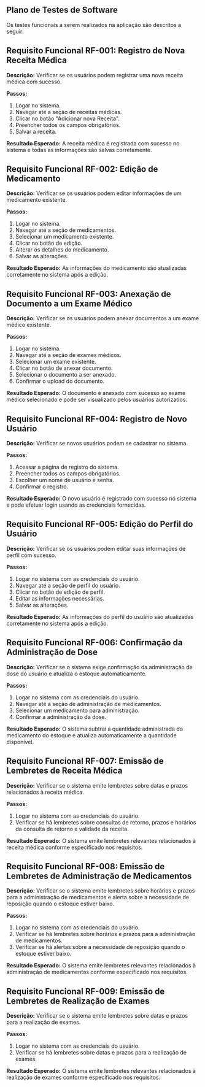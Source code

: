 ## Plano de Testes de Software

Os testes funcionais a serem realizados na aplicação são descritos a seguir:

## Requisito Funcional RF-001: Registro de Nova Receita Médica

**Descrição:** Verificar se os usuários podem registrar uma nova receita médica com sucesso.

**Passos:**
1. Logar no sistema.
2. Navegar até a seção de receitas médicas.
3. Clicar no botão "Adicionar nova Receita".
4. Preencher todos os campos obrigatórios.
5. Salvar a receita.

**Resultado Esperado:** A receita médica é registrada com sucesso no sistema e todas as informações são salvas corretamente.

## Requisito Funcional RF-002: Edição de Medicamento

**Descrição:** Verificar se os usuários podem editar informações de um medicamento existente.

**Passos:**
1. Logar no sistema.
2. Navegar até a seção de medicamentos.
3. Selecionar um medicamento existente.
4. Clicar no botão de edição.
5. Alterar os detalhes do medicamento.
6. Salvar as alterações.

**Resultado Esperado:** As informações do medicamento são atualizadas corretamente no sistema após a edição.

## Requisito Funcional RF-003: Anexação de Documento a um Exame Médico

**Descrição:** Verificar se os usuários podem anexar documentos a um exame médico existente.

**Passos:**
1. Logar no sistema.
2. Navegar até a seção de exames médicos.
3. Selecionar um exame existente.
4. Clicar no botão de anexar documento.
5. Selecionar o documento a ser anexado.
6. Confirmar o upload do documento.

**Resultado Esperado:** O documento é anexado com sucesso ao exame médico selecionado e pode ser visualizado pelos usuários autorizados.

## Requisito Funcional RF-004: Registro de Novo Usuário

**Descrição:** Verificar se novos usuários podem se cadastrar no sistema.

**Passos:**
1. Acessar a página de registro do sistema.
2. Preencher todos os campos obrigatórios.
3. Escolher um nome de usuário e senha.
4. Confirmar o registro.

**Resultado Esperado:** O novo usuário é registrado com sucesso no sistema e pode efetuar login usando as credenciais fornecidas.

## Requisito Funcional RF-005: Edição do Perfil do Usuário

**Descrição:** Verificar se os usuários podem editar suas informações de perfil com sucesso.

**Passos:**
1. Logar no sistema com as credenciais do usuário.
2. Navegar até a seção de perfil do usuário.
3. Clicar no botão de edição de perfil.
4. Editar as informações necessárias.
5. Salvar as alterações.

**Resultado Esperado:** As informações do perfil do usuário são atualizadas corretamente no sistema após a edição.

## Requisito Funcional RF-006: Confirmação da Administração de Dose

**Descrição:** Verificar se o sistema exige confirmação da administração de dose do usuário e atualiza o estoque automaticamente.

**Passos:**
1. Logar no sistema com as credenciais do usuário.
2. Navegar até a seção de administração de medicamentos.
3. Selecionar um medicamento para administração.
4. Confirmar a administração da dose.

**Resultado Esperado:** O sistema subtrai a quantidade administrada do medicamento do estoque e atualiza automaticamente a quantidade disponível.

## Requisito Funcional RF-007: Emissão de Lembretes de Receita Médica

**Descrição:** Verificar se o sistema emite lembretes sobre datas e prazos relacionados à receita médica.

**Passos:**
1. Logar no sistema com as credenciais do usuário.
2. Verificar se há lembretes sobre consultas de retorno, prazos e horários da consulta de retorno e validade da receita.

**Resultado Esperado:** O sistema emite lembretes relevantes relacionados à receita médica conforme especificado nos requisitos.

## Requisito Funcional RF-008: Emissão de Lembretes de Administração de Medicamentos

**Descrição:** Verificar se o sistema emite lembretes sobre horários e prazos para a administração de medicamentos e alerta sobre a necessidade de reposição quando o estoque estiver baixo.

**Passos:**
1. Logar no sistema com as credenciais do usuário.
2. Verificar se há lembretes sobre horários e prazos para a administração de medicamentos.
3. Verificar se há alertas sobre a necessidade de reposição quando o estoque estiver baixo.

**Resultado Esperado:** O sistema emite lembretes relevantes relacionados à administração de medicamentos conforme especificado nos requisitos.

## Requisito Funcional RF-009: Emissão de Lembretes de Realização de Exames

**Descrição:** Verificar se o sistema emite lembretes sobre datas e prazos para a realização de exames.

**Passos:**
1. Logar no sistema com as credenciais do usuário.
2. Verificar se há lembretes sobre datas e prazos para a realização de exames.

**Resultado Esperado:** O sistema emite lembretes relevantes relacionados à realização de exames conforme especificado nos requisitos.
